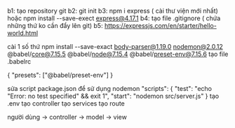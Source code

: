 b1: tạo repository git
b2: git init
b3: npm i express ( cài thư viện mới nhất) hoặc npm install --save-exect express@4.17.1
b4: tạo file .gitignore ( chứa những thứ ko cần đẩy lên git)
b5: https://expressjs.com/en/starter/hello-world.html

cài 1 số thứ
npm install --save-exact body-parser@1.19.0 nodemon@2.0.12 @babel/core@7.15.5 @babel/node@7.15.4 @babel/preset-env@7.15.6
tạo file .babelrc

{
"presets": ["@babel/preset-env"]
}

sửa script package.json để sử dụng nodemon
"scripts": {
"test": "echo \"Error: no test specified\" && exit 1",
"start": "nodemon src/server.js"
}
tạo .env
tạo controller
tạo services
tạo route

người dùng -> controller -> model -> view
